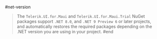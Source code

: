 #net-version
> The `Telerik.UI.for.Maui` and `Telerik.UI.for.Maui.Trial` NuGet packages support `.NET 8.0`, and `.NET 9 Preview 6` or later projects, and automatically restores the required packages depending on the .NET version you are using in your project.
#end